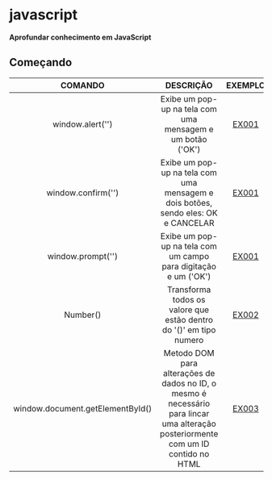 # javascript

**Aprofundar conhecimento em JavaScript**

## **Começando**

| COMANDO | DESCRIÇÃO | EXEMPLO |
| :---: | :---: | :---: |
| window.alert('') | Exibe um pop-up na tela com uma mensagem e um botão ('OK') | [EX001](https://github.com/RodrigoArgenton/javascript/blob/main/aula01/ex001.html) |
| window.confirm('') | Exibe um pop-up na tela com uma mensagem e dois botões, sendo eles: OK e CANCELAR | [EX001](https://github.com/RodrigoArgenton/javascript/blob/main/aula01/ex001.html) |
| window.prompt('') | Exibe um pop-up na tela com um campo para digitação e um ('OK') | [EX001](https://github.com/RodrigoArgenton/javascript/blob/main/aula01/ex001.html) |
| Number() | Transforma todos os valore que estão dentro do '()' em tipo numero | [EX002](https://github.com/RodrigoArgenton/javascript/blob/main/aula06/ex02.html) |
| window.document.getElementById() | Metodo DOM para alterações de dados no ID, o mesmo é necessário para lincar uma alteração posteriormente com um ID contido no HTML | [EX003](https://github.com/RodrigoArgenton/javascript/blob/main/aula06/ex03.html) |
